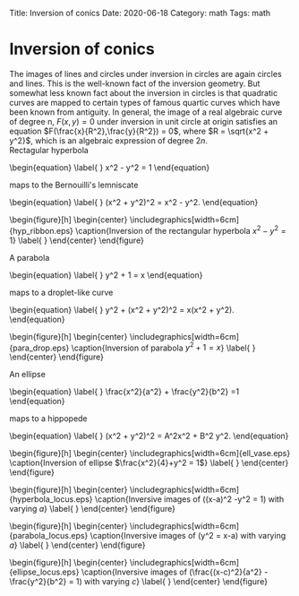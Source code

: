 Title: Inversion of conics
Date: 2020-06-18
Category: math
Tags: math

# Inversion of conics

The images of lines and circles under inversion in circles are again circles and lines. This is the well-known fact of the inversion geometry. But somewhat less known fact about the inversion in circles is that quadratic curves are mapped to certain types of famous quartic curves which have been known from antiguity. In general, the image of a real algebraic curve of degree n, $F(x,y)=0$ under inversion in unit circle at origin satisfies an equation $F(\frac{x}{R^2},\frac{y}{R^2}) = 0$, where $R = \sqrt{x^2 + y^2}$, which is an algebraic expression of degree $2n$.  
Rectagular hyperbola

\begin{equation}
\label{ }
x^2 - y^2 = 1
\end{equation}

maps to the Bernouilli's lemniscate

\begin{equation}
\label{ }
(x^2 + y^2)^2 = x^2 - y^2.
\end{equation}

\begin{figure}[h]
\begin{center}
\includegraphics[width=6cm]{hyp_ribbon.eps}
\caption{Inversion of the rectangular hyperbola $x^2 -y^2 = 1$}
\label{ }
\end{center}
\end{figure}

A parabola

\begin{equation}
\label{ }
y^2 + 1 = x
\end{equation}

maps to a droplet-like curve

\begin{equation}
\label{ }
y^2 + (x^2 + y^2)^2 = x(x^2 + y^2).
\end{equation}

\begin{figure}[h]
\begin{center}
\includegraphics[width=6cm]{para_drop.eps}
\caption{Inversion of parabola $y^2+1=x$}
\label{ }
\end{center}
\end{figure}

An ellipse

\begin{equation}
\label{ }
\frac{x^2}{a^2} + \frac{y^2}{b^2} =1
\end{equation}

maps to a hippopede

\begin{equation}
\label{ }
(x^2 + y^2)^2 = A^2x^2 + B^2 y^2.
\end{equation}

\begin{figure}[h]
\begin{center}
\includegraphics[width=6cm]{ell_vase.eps}
\caption{Inversion of ellipse $\frac{x^2}{4}+y^2 = 1$}
\label{ }
\end{center}
\end{figure}

\begin{figure}[h]
\begin{center}
\includegraphics[width=6cm]{hyperbola_locus.eps}
\caption{Inversive images of \((x-a)^2 -y^2 = 1\) with varying $a$}
\label{ }
\end{center}
\end{figure}

\begin{figure}[h]
\begin{center}
\includegraphics[width=6cm]{parabola_locus.eps}
\caption{Inversive images of \(y^2 = x-a\) with varying $a$}
\label{ }
\end{center}
\end{figure}

\begin{figure}[h]
\begin{center}
\includegraphics[width=6cm]{ellipse_locus.eps}
\caption{Inversive images of \(\frac{(x-c)^2}{a^2} -\frac{y^2}{b^2} = 1\) with varying $c$}
\label{ }
\end{center}
\end{figure}
